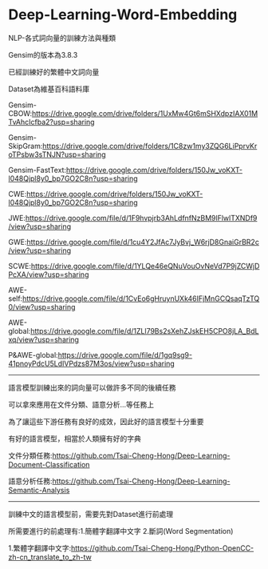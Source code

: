 # Deep-Learning-Word-Embedding
NLP-各式詞向量的訓練方法與種類

Gensim的版本為3.8.3

已經訓練好的繁體中文詞向量

Dataset為維基百科語料庫

Gensim-CBOW:https://drive.google.com/drive/folders/1UxMw4Gt6mSHXdpzIAX01MTvAhcIcfba2?usp=sharing

Gensim-SkipGram:https://drive.google.com/drive/folders/1C8zw1my3ZQG6LiPprvKroTPsbw3sTNJN?usp=sharing

Gensim-FastText:https://drive.google.com/drive/folders/150Jw_voKXT-l048Qjpl8y0_bp7GO2C8n?usp=sharing

CWE:https://drive.google.com/drive/folders/150Jw_voKXT-l048Qjpl8y0_bp7GO2C8n?usp=sharing

JWE:https://drive.google.com/file/d/1F9hvpjrb3AhLdfnfNzBM9lFlwlTXNDf9/view?usp=sharing

GWE:https://drive.google.com/file/d/1cu4Y2JfAc7JyBvj_W6rjD8GnaiGrBR2c/view?usp=sharing

SCWE:https://drive.google.com/file/d/1YLQe46eQNuVouOvNeVd7P9jZCWjDPcXA/view?usp=sharing

AWE-self:https://drive.google.com/file/d/1CvEo6gHruynUXk46IFjMnGCQsaqTzTQ0/view?usp=sharing

AWE-global:https://drive.google.com/file/d/1ZLl79Bs2sXehZJskEH5CPO8jLA_BdLxq/view?usp=sharing

P&AWE-global:https://drive.google.com/file/d/1gq9sg9-41pnoyPdcU5LdIVPdzs87M3os/view?usp=sharing


------------------------------------------------------------------------

語言模型訓練出來的詞向量可以做許多不同的後續任務

可以拿來應用在文件分類、語意分析...等任務上

為了讓這些下游任務有良好的成效，因此好的語言模型十分重要

有好的語言模型，相當於人類擁有好的字典

文件分類任務:https://github.com/Tsai-Cheng-Hong/Deep-Learning-Document-Classification

語意分析任務:https://github.com/Tsai-Cheng-Hong/Deep-Learning-Semantic-Analysis

------------------------------------------------------------------------

訓練中文的語言模型前，需要先對Dataset進行前處理

所需要進行的前處理有:1.簡體字翻譯中文字 2.斷詞(Word Segmentation)

1.繁體字翻譯中文字:https://github.com/Tsai-Cheng-Hong/Python-OpenCC-zh-cn_translate_to_zh-tw
